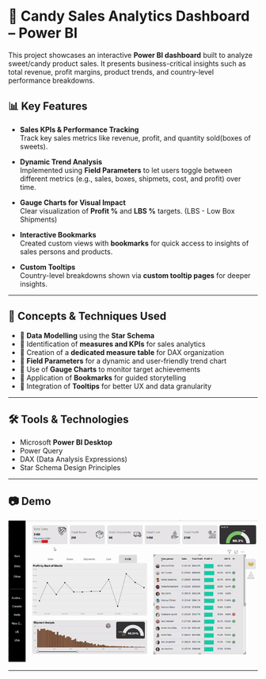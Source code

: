 # 🍬 Candy Sales Analytics Dashboard – Power BI

This project showcases an interactive **Power BI dashboard** built to analyze sweet/candy product sales. It presents business-critical insights such as total revenue, profit margins, product trends, and country-level performance breakdowns.

## 📊 Key Features

- **Sales KPIs & Performance Tracking**  
  Track key sales metrics like revenue, profit, and quantity sold(boxes of sweets).

- **Dynamic Trend Analysis**  
  Implemented using **Field Parameters** to let users toggle between different metrics (e.g., sales, boxes, shipmets, cost, and profit) over time.

- **Gauge Charts for Visual Impact**  
  Clear visualization of **Profit %** and **LBS %** targets. (LBS - Low Box Shipments)

- **Interactive Bookmarks**  
  Created custom views with **bookmarks** for quick access to insights of sales persons and products.

- **Custom Tooltips**  
  Country-level breakdowns shown via **custom tooltip pages** for deeper insights.

---

## 🧠 Concepts & Techniques Used

- 📌 **Data Modelling** using the **Star Schema**
- 📌 Identification of **measures and KPIs** for sales analytics
- 📌 Creation of a **dedicated measure table** for DAX organization
- 📌 **Field Parameters** for a dynamic and user-friendly trend chart
- 📌 Use of **Gauge Charts** to monitor target achievements
- 📌 Application of **Bookmarks** for guided storytelling
- 📌 Integration of **Tooltips** for better UX and data granularity

---

## 🛠️ Tools & Technologies

- Microsoft **Power BI Desktop**
- Power Query
- DAX (Data Analysis Expressions)
- Star Schema Design Principles

---

## 📷 Demo

![Dashboard GIF](resources/dashboard_overview.gif) 

---


